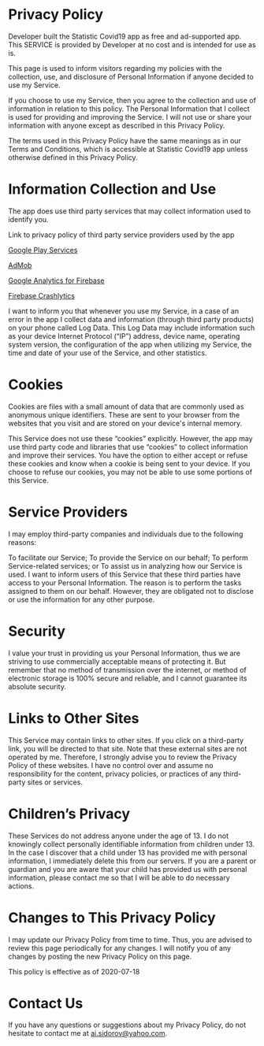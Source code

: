 <h1>Privacy Policy</h1> 
Developer built the Statistic Covid19 app as free and ad-supported app. This SERVICE is provided by Developer at no cost and is intended for use as is.

This page is used to inform visitors regarding my policies with the collection, use, and disclosure of Personal Information if anyone decided to use my Service.

If you choose to use my Service, then you agree to the collection and use of information in relation to this policy. The Personal Information that I collect is used for providing and improving the Service. I will not use or share your information with anyone except as described in this Privacy Policy.

The terms used in this Privacy Policy have the same meanings as in our Terms and Conditions, which is accessible at Statistic Covid19 app unless otherwise defined in this Privacy Policy.

<h1>Information Collection and Use</h1> 

The app does use third party services that may collect information used to identify you.

Link to privacy policy of third party service providers used by the app

<a href="https://www.google.com/policies/privacy/" target="_blank" rel="noopener noreferrer">Google Play Services</a>

<a href="https://support.google.com/admob/answer/6128543?hl=en" target="_blank" rel="noopener noreferrer">AdMob</a>

<a href="https://firebase.google.com/policies/analytics" target="_blank" rel="noopener noreferrer">Google Analytics for Firebase</a>

<a href="https://firebase.google.com/support/privacy/" target="_blank" rel="noopener noreferrer">Firebase Crashlytics</a>
           
I want to inform you that whenever you use my Service, in a case of an error in the app I collect data and information (through third party products) on your phone called Log Data. This Log Data may include information such as your device Internet Protocol (“IP”) address, device name, operating system version, the configuration of the app when utilizing my Service, the time and date of your use of the Service, and other statistics.

<h1>Cookies</h1> 

Cookies are files with a small amount of data that are commonly used as anonymous unique identifiers. These are sent to your browser from the websites that you visit and are stored on your device's internal memory.

This Service does not use these “cookies” explicitly. However, the app may use third party code and libraries that use “cookies” to collect information and improve their services. You have the option to either accept or refuse these cookies and know when a cookie is being sent to your device. If you choose to refuse our cookies, you may not be able to use some portions of this Service.

<h1>Service Providers</h1> 

I may employ third-party companies and individuals due to the following reasons:

To facilitate our Service;
To provide the Service on our behalf;
To perform Service-related services; or
To assist us in analyzing how our Service is used.
I want to inform users of this Service that these third parties have access to your Personal Information. The reason is to perform the tasks assigned to them on our behalf. However, they are obligated not to disclose or use the information for any other purpose.

<h1>Security</h1> 

I value your trust in providing us your Personal Information, thus we are striving to use commercially acceptable means of protecting it. But remember that no method of transmission over the internet, or method of electronic storage is 100% secure and reliable, and I cannot guarantee its absolute security.

<h1>Links to Other Sites</h1> 

This Service may contain links to other sites. If you click on a third-party link, you will be directed to that site. Note that these external sites are not operated by me. Therefore, I strongly advise you to review the Privacy Policy of these websites. I have no control over and assume no responsibility for the content, privacy policies, or practices of any third-party sites or services.

<h1>Children’s Privacy</h1> 

These Services do not address anyone under the age of 13. I do not knowingly collect personally identifiable information from children under 13. In the case I discover that a child under 13 has provided me with personal information, I immediately delete this from our servers. If you are a parent or guardian and you are aware that your child has provided us with personal information, please contact me so that I will be able to do necessary actions.

<h1>Changes to This Privacy Policy</h1> 

I may update our Privacy Policy from time to time. Thus, you are advised to review this page periodically for any changes. I will notify you of any changes by posting the new Privacy Policy on this page.

This policy is effective as of 2020-07-18

<h1>Contact Us</h1> 

If you have any questions or suggestions about my Privacy Policy, do not hesitate to contact me at ai.sidorov@yahoo.com.

